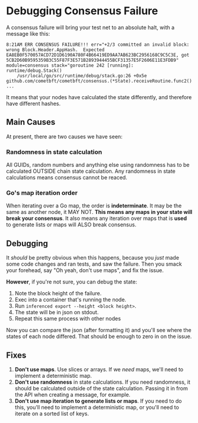 # Debugging Consensus Failure
A consensus failure will bring your test net to an absolute halt, with a message like this:
```
8:21AM ERR CONSENSUS FAILURE!!! err="+2/3 committed an invalid block: wrong Block.Header.AppHash.  Expected EA8EB0F570057ACD72D1D6190A780F4B66419ED9AA7AB623BC2956168C9C5C3E, got 5CB2D60B9595359B3C55F87F3E571B2893944455BCF31357E5F2606E11E3FDB9" module=consensus stack="goroutine 242 [running]:
runtime/debug.Stack()
	/usr/local/go/src/runtime/debug/stack.go:26 +0x5e
github.com/cometbft/cometbft/consensus.(*State).receiveRoutine.func2()
...
```

It means that your nodes have calculated the state differently, and therefore have different hashes.

## Main Causes
At present, there are two causes we have seen:
### Randomness in state calculation
All GUIDs, random numbers and anything else using randomness has to be calculated OUTSIDE chain state calculation. Any randomness in state calculations means consensus cannot be reaced.
### Go's map iteration order
When iterating over a Go map, the order is **indeterminate**. It may be the same as another node, it MAY NOT. **This means any maps in your state will break your consensus**. It also means any iteration over maps that is **used** to generate lists or maps will ALSO break consensus.

## Debugging
It _should_ be pretty obvious when this happens, because you _just_ made some code changes and ran tests, and saw the failure. Then you smack your forehead, say "Oh yeah, don't use maps", and fix the issue.

**However**, if you're not sure, you can debug the state:
1. Note the block height of the failure.
1. Exec into a container that's running the node.
2. Run `inferenced export --height <block height>`.
3. The state will be in json on stdout.
4. Repeat this same process with other nodes

Now you can compare the json (after formatting it) and you'll see where the states of each node differed. That should be enough to zero in on the issue.

## Fixes
1. **Don't use maps**. Use slices or arrays. If we *need* maps, we'll need to implement a deterministic map.
2. **Don't use randomness** in state calculations. If you need randomness, it should be calculated outside of the state calculation. Passing it in from the API when creating a message, for example.
3. **Don't use map iteration to generate lists or maps**. If you need to do this, you'll need to implement a deterministic map, or you'll need to iterate on a sorted list of keys.


